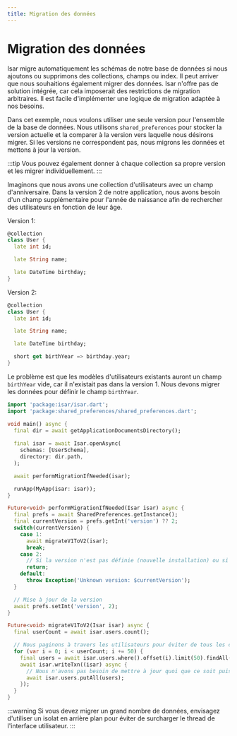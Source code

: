 ```yaml
---
title: Migration des données
---
```


# Migration des données

Isar migre automatiquement les schémas de notre base de données si nous ajoutons ou supprimons des collections, champs ou index. Il peut arriver que nous souhaitions également migrer des données. Isar n'offre pas de solution intégrée, car cela imposerait des restrictions de migration arbitraires. Il est facile d'implémenter une logique de migration adaptée à nos besoins.

Dans cet exemple, nous voulons utiliser une seule version pour l'ensemble de la base de données. Nous utilisons `shared_preferences` pour stocker la version actuelle et la comparer à la version vers laquelle nous désirons migrer. Si les versions ne correspondent pas, nous migrons les données et mettons à jour la version.

:::tip
Vous pouvez également donner à chaque collection sa propre version et les migrer individuellement.
:::

Imaginons que nous avons une collection d'utilisateurs avec un champ d'anniversaire. Dans la version 2 de notre application, nous avons besoin d'un champ supplémentaire pour l'année de naissance afin de rechercher des utilisateurs en fonction de leur âge.

Version 1:
```dart
@collection
class User {
  late int id;

  late String name;

  late DateTime birthday;
}
```

Version 2:
```dart
@collection
class User {
  late int id;

  late String name;

  late DateTime birthday;

  short get birthYear => birthday.year;
}
```

Le problème est que les modèles d'utilisateurs existants auront un champ `birthYear` vide, car il n'existait pas dans la version 1. Nous devons migrer les données pour définir le champ `birthYear`.

```dart
import 'package:isar/isar.dart';
import 'package:shared_preferences/shared_preferences.dart';

void main() async {
  final dir = await getApplicationDocumentsDirectory();
  
  final isar = await Isar.openAsync(
    schemas: [UserSchema],
    directory: dir.path,
  );

  await performMigrationIfNeeded(isar);

  runApp(MyApp(isar: isar));
}

Future<void> performMigrationIfNeeded(Isar isar) async {
  final prefs = await SharedPreferences.getInstance();
  final currentVersion = prefs.getInt('version') ?? 2;
  switch(currentVersion) {
    case 1:
      await migrateV1ToV2(isar);
      break;
    case 2:
      // Si la version n'est pas définie (nouvelle installation) ou si elle est déjà à 2, il n'est pas nécessaire de migrer.
      return;
    default:
      throw Exception('Unknown version: $currentVersion');
  }

  // Mise à jour de la version
  await prefs.setInt('version', 2);
}

Future<void> migrateV1ToV2(Isar isar) async {
  final userCount = await isar.users.count();

  // Nous paginons à travers les utilisateurs pour éviter de tous les charger en mémoire en même temps
  for (var i = 0; i < userCount; i += 50) {
    final users = await isar.users.where().offset(i).limit(50).findAll();
    await isar.writeTxn((isar) async {
      // Nous n'avons pas besoin de mettre à jour quoi que ce soit puisque le `getter` `birthYear` est utilisé.
      await isar.users.putAll(users);
    });
  }
}
```

:::warning
Si vous devez migrer un grand nombre de données, envisagez d'utiliser un isolat en arrière plan pour éviter de surcharger le thread de l'interface utilisateur.
:::
